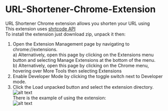 # URL-Shortener-Chrome-Extension
URL Shortener Chrome extension allows you shorten your URL using </br>
This extension uses [shrtcode API](https://shrtco.de/docs/) </br>
To install the extension just download zip, unpack it then: </br>
1. Open the Extension Management page by navigating to chrome://extensions. </br>
a) Alternatively, open this page by clicking on the Extensions menu button and selecting Manage Extensions at the bottom of the menu.</br>
b) Alternatively, open this page by clicking on the Chrome menu, hovering over More Tools then selecting Extensions</br>
2. Enable Developer Mode by clicking the toggle switch next to Developer mode.</br>
3. Click the Load unpacked button and select the extension directory.</br>
![alt text](https://wd.imgix.net/image/BhuKGJaIeLNPW9ehns59NfwqKxF2/vOu7iPbaapkALed96rzN.png?auto=format&w=571) </br>
There is the example of using the extension: </br>
![alt text](https://github.com/MrMatin-Aka-Me/URL-Shortener-Chrome-Extension/blob/master/examples-images/1.jpg?raw=true)
